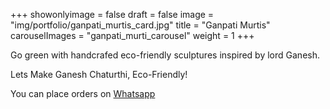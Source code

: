 +++
showonlyimage = false
draft = false
image = "img/portfolio/ganpati_murtis_card.jpg"
title = "Ganpati Murtis"
carouselImages = "ganpati_murti_carousel"
weight = 1
+++

Go green with handcrafed eco-friendly sculptures inspired by lord Ganesh.
<!--more-->
Lets Make Ganesh Chaturthi, Eco-Friendly!

You can place orders on [Whatsapp](https://wa.me/918805865277)